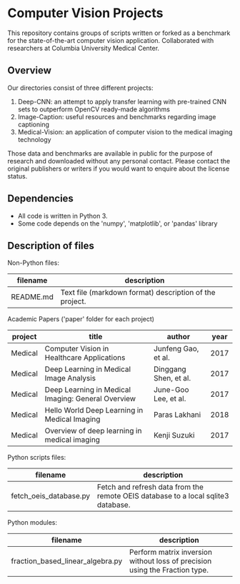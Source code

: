 Computer Vision Projects
==========

This repository contains groups of scripts written or forked as a benchmark for 
the state-of-the-art computer vision application. Collaborated with researchers at Columbia University Medical Center.

Overview
--------

Our directories consist of three different projects:

1. Deep-CNN: an attempt to apply transfer learning with pre-trained CNN sets to outperform OpenCV ready-made algorithms
2. Image-Caption: useful resources and benchmarks regarding image captioning
3. Medical-Vision: an application of computer vision to the medical imaging technology

Those data and benchmarks are available in public for the purpose of research and downloaded without any personal contact. Please contact the original publishers or writers if you would want to enquire about the license status. 

Dependencies
------------

- All code is written in Python 3.
- Some code depends on the 'numpy', 'matplotlib', or 'pandas' library


Description of files
--------------------

Non-Python files:

filename                          |  description
----------------------------------|------------------------------------------------------------------------------------
README.md                         |  Text file (markdown format) description of the project.

Academic Papers ('paper' folder for each project)

project | title                                                 |  author                             |        year
--------|-------------------------------------------------------|-------------------------------------|-----------------
Medical | Computer Vision in Healthcare Applications            | Junfeng Gao, et al.                 | 2017
Medical | Deep Learning in Medical Image Analysis               | Dinggang Shen, et al.               | 2017
Medical | Deep Learning in Medical Imaging: General Overview    | June-Goo Lee, et al.                | 2017
Medical | Hello World Deep Learning in Medical Imaging          | Paras Lakhani                       | 2018
Medical | Overview of deep learning in medical imaging          | Kenji Suzuki                        | 2017




Python scripts files:

filename                          |  description
----------------------------------|------------------------------------------------------------------------------------
fetch_oeis_database.py            |  Fetch and refresh data from the remote OEIS database to a local sqlite3 database.

Python modules:

filename                          |  description
----------------------------------|------------------------------------------------------------------------------------
fraction_based_linear_algebra.py  |  Perform matrix inversion without loss of precision using the Fraction type.


